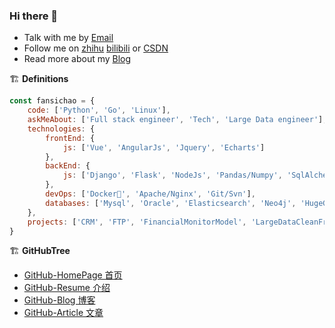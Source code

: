 ### Hi there 👋

<!--
**fansichao/fansichao** is a ✨ _special_ ✨ repository because its `README.md` (this file) appears on your GitHub profile.

Here are some ideas to get you started:

- 🔭 I’m currently working on ...
- 🌱 I’m currently learning ...
- 👯 I’m looking to collaborate on ...
- 🤔 I’m looking for help with ...
- 💬 Ask me about ...
- 📫 How to reach me: ...
- 😄 Pronouns: ...
- ⚡ Fun fact: ...


代码环境说明:

- node v14.18.0

npm install
npm run build

-->

- Talk with me by [Email](fansichao@126.com)
- Follow me on [zhihu](https://www.zhihu.com/people/superscfan) [bilibili](https://space.bilibili.com/5915530)
  or [CSDN](https://blog.csdn.net/qq_21165007)
- Read more about my [Blog](https://fansichao.github.io/blog)

🏗 **Definitions**

```js
const fansichao = {
    code: ['Python', 'Go', 'Linux'],
    askMeAbout: ['Full stack engineer', 'Tech', 'Large Data engineer'],
    technologies: {
        frontEnd: {
            js: ['Vue', 'AngularJs', 'Jquery', 'Echarts']
        },
        backEnd: {
            js: ['Django', 'Flask', 'NodeJs', 'Pandas/Numpy', 'SqlAlchemy', 'CDH']
        },
        devOps: ['Docker🐳', 'Apache/Nginx', 'Git/Svn'],
        databases: ['Mysql', 'Oracle', 'Elasticsearch', 'Neo4j', 'HugeGraph']
    },
    projects: ['CRM', 'FTP', 'FinancialMonitorModel', 'LargeDataCleanFrame']
}
```

🏗 **GitHubTree**

- [GitHub-HomePage 首页](https://github.com/fansichao/fansichao.github.io)
- [GitHub-Resume 介绍](https://github.com/fansichao/fansichao)
- [GitHub-Blog 博客](https://github.com/fansichao/Blog)
- [GitHub-Article 文章](https://github.com/fansichao/Article)

